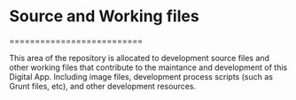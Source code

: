 # Source and Working files
==========================

This area of the repository is allocated to development source files and other working files that contribute to the maintance and development of this Digital App. Including image files, development process scripts (such as Grunt files, etc), and other development resources.